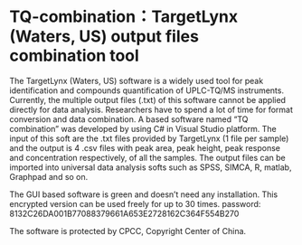# TQ-combination：TargetLynx (Waters, US) output files combination tool
The TargetLynx (Waters, US) software is a widely used tool for peak identification and compounds quantification of UPLC-TQ/MS instruments. Currently, the multiple output files (.txt) of this software cannot be applied directly for data analysis. Researchers have to spend a lot of time for format conversion and data combination.
A based software named “TQ combination” was developed by using C# in Visual Studio platform. The input of this soft are the .txt files provided by TargetLynx (1 file per sample) and the output is 4 .csv files with peak area, peak height, peak response and concentration respectively, of all the samples. The output files can be imported into universal data analysis softs such as SPSS, SIMCA, R, matlab, Graphpad and so on.

The GUI based software is green and doesn’t need any installation. This encrypted version can be used freely for up to 30 times.
password: 8132C26DA001B77088379661A653E2728162C364F554B270

The software is protected by CPCC, Copyright Center of China.
